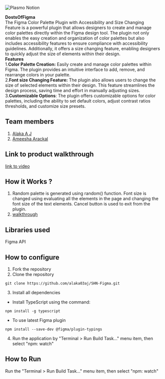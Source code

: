 ![Plasmo Notion](https://github.com/TH-Activities/saturday-hack-night-template/assets/64391274/85d3fbb8-aed6-4751-b051-4539df392f1a)

**DostsOfFigma**
<br>
The Figma Color Palette Plugin with Accessibility and Size Changing Feature is a powerful plugin that allows designers to create and manage color palettes directly within the Figma design tool. The plugin not only enables the easy creation and organization of color palettes but also includes accessibility features to ensure compliance with accessibility guidelines. Additionally, it offers a size changing feature, enabling designers to quickly adjust the size of elements within their design.
<br>
**Features**
<br>
1.**Color Palette Creation:** Easily create and manage color palettes within Figma. The plugin provides an intuitive interface to add, remove, and rearrange colors in your palette.
<br>
2.**Font size Changing Feature:** The plugin also allows users to change the size of selected elements within their design. This feature streamlines the design process, saving time and effort in manually adjusting sizes.
<br>
3.**Customizable Options**: The plugin offers customizable options for color palettes, including the ability to set default colors, adjust contrast ratios thresholds, and customize size presets.

## Team members
1. [Alaka A J](https://github.com/alaka03aj)
2. [Ameesha Arackal](https://github.com/AMEESHAARACKAL)
## Link to product walkthrough
[link to video](https://clipchamp.com/watch/y7u5GQfuq5H)
## How it Works ?
1. Random palette is generated using random() function. Font size is changed using evaluating all the elements in the page and changing the font size of the text elements. Cancel button is used to exit from the plugin.
2. [walkthrough](https://clipchamp.com/watch/y7u5GQfuq5H)
## Libraries used
Figma API
## How to configure
1. Fork the repository
2. Clone the repository
```
git clone https://github.com/alaka03aj/SHN-Figma.git
```
3. Install all dependencies
- Install TypeScript using the command:
``` 
npm install -g typescript
```
- To use latest Figma plugin
```
npm install --save-dev @figma/plugin-typings
```
4. Run the application by "Terminal > Run Build Task..." menu item, then select "npm: watch"
## How to Run
Run the "Terminal > Run Build Task..." menu item, then select "npm: watch"

